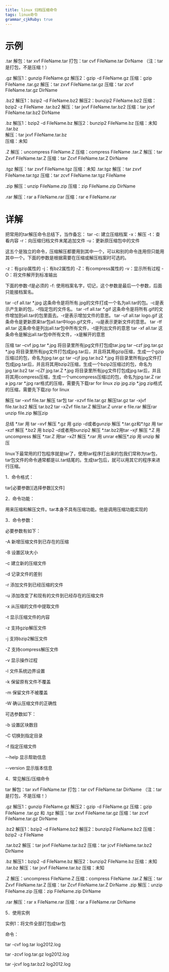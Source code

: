 ```yaml
---
title: linux 归档压缩命令 
tags: linux命令
grammar_cjkRuby: true
---
```

# 示例

.tar
解包：tar xvf FileName.tar
打包：tar cvf FileName.tar DirName
（注：tar是打包，不是压缩！）


.gz
解压1：gunzip FileName.gz
解压2：gzip -d FileName.gz
压缩：gzip FileName 
.tar.gz
解压：tar zxvf FileName.tar.gz
压缩：tar zcvf FileName.tar.gz DirName


.bz2
解压1：bzip2 -d FileName.bz2
解压2：bunzip2 FileName.bz2
压缩： bzip2 -z FileName
.tar.bz2
解压：tar jxvf FileName.tar.bz2 
压缩：tar jcvf FileName.tar.bz2 DirName


.bz
解压1：bzip2 -d FileName.bz 
解压2：bunzip2 FileName.bz
压缩：未知
.tar.bz  
解压：tar jxvf FileName.tar.bz  
压缩：未知


.Z
解压：uncompress FileName.Z
压缩：compress FileName
.tar.Z
解压：tar Zxvf FileName.tar.Z
压缩：tar Zcvf FileName.tar.Z DirName


.tgz
解压：tar zxvf FileName.tgz
压缩：未知
.tar.tgz
解压：tar zxvf FileName.tar.tgz
压缩：tar zcvf FileName.tar.tgz FileName


.zip
解压：unzip FileName.zip
压缩：zip FileName.zip DirName


.rar
解压：rar a FileName.rar
压缩：rar e FileName.rar

#  详解
把常用的tar解压命令总结下，当作备忘：
tar
-c: 建立压缩档案
-x：解压
-t：查看内容
-r：向压缩归档文件末尾追加文件
-u：更新原压缩包中的文件

这五个是独立的命令，压缩解压都要用到其中一个，可以和别的命令连用但只能用其中一个。下面的参数是根据需要在压缩或解压档案时可选的。

-z：有gzip属性的
-j：有bz2属性的
-Z：有compress属性的
-v：显示所有过程
-O：将文件解开到标准输出

下面的参数-f是必须的
-f: 使用档案名字，切记，这个参数是最后一个参数，后面只能接档案名。

tar -cf all.tar \*.jpg 
这条命令是将所有.jpg的文件打成一个名为all.tar的包。-c是表示产生新的包，-f指定包的文件名。
 tar -rf all.tar \*.gif 
这条命令是将所有.gif的文件增加到all.tar的包里面去。-r是表示增加文件的意思。
 tar -uf all.tar logo.gif 
这条命令是更新原来tar包all.tar中logo.gif文件，-u是表示更新文件的意思。
 tar -tf all.tar 
这条命令是列出all.tar包中所有文件，-t是列出文件的意思
 tar -xf all.tar 
这条命令是解出all.tar包中所有文件，-x是解开的意思


压缩
tar –cvf jpg.tar \*.jpg  将目录里所有jpg文件打包成tar.jpg
tar –czf jpg.tar.gz \*.jpg   将目录里所有jpg文件打包成jpg.tar后，并且将其用gzip压缩，生成一个gzip压缩过的包，命名为jpg.tar.gz
tar –cjf jpg.tar.bz2 \*.jpg 将目录里所有jpg文件打包成jpg.tar后，并且将其用bzip2压缩，生成一个bzip2压缩过的包，命名为jpg.tar.bz2
tar –cZf jpg.tar.Z \*.jpg   将目录里所有jpg文件打包成jpg.tar后，并且将其用compress压缩，生成一个umcompress压缩过的包，命名为jpg.tar.Z
rar a jpg.rar \*.jpg rar格式的压缩，需要先下载rar for linux
zip jpg.zip \*.jpg   zip格式的压缩，需要先下载zip for linux 

解压
tar –xvf file.tar  解压 tar包
tar -xzvf file.tar.gz 解压tar.gz
tar -xjvf file.tar.bz2   解压 tar.bz2
tar –xZvf file.tar.Z   解压tar.Z
unrar e file.rar 解压rar
unzip file.zip 解压zip

总结
\*.tar 用 tar –xvf 解压
\*.gz 用 gzip -d或者gunzip 解压
\*.tar.gz和*.tgz 用 tar –xzf 解压
\*.bz2 用 bzip2 -d或者用bunzip2 解压
\*.tar.bz2用tar –xjf 解压
\*.Z 用 uncompress 解压
\*.tar.Z 用tar –xZf 解压
\*.rar 用 unrar e解压*.zip 用 unzip 解压
 
linux下最常用的打包程序就是tar了，使用tar程序打出来的包我们常称为tar包，tar包文件的命令通常都是以.tar结尾的。生成tar包后，就可以用其它的程序来进行压缩。

1．命令格式：

tar[必要参数][选择参数][文件] 

2．命令功能：

用来压缩和解压文件。tar本身不具有压缩功能。他是调用压缩功能实现的 

3．命令参数：

必要参数有如下：

-A 新增压缩文件到已存在的压缩

-B 设置区块大小

-c 建立新的压缩文件

-d 记录文件的差别

-r 添加文件到已经压缩的文件

-u 添加改变了和现有的文件到已经存在的压缩文件

-x 从压缩的文件中提取文件

-t 显示压缩文件的内容

-z 支持gzip解压文件

-j 支持bzip2解压文件

-Z 支持compress解压文件

-v 显示操作过程

-l 文件系统边界设置

-k 保留原有文件不覆盖

-m 保留文件不被覆盖

-W 确认压缩文件的正确性

可选参数如下：

-b 设置区块数目

-C 切换到指定目录

-f 指定压缩文件

--help 显示帮助信息

--version 显示版本信息

4．常见解压/压缩命令

tar 
解包：tar xvf FileName.tar
打包：tar cvf FileName.tar DirName
（注：tar是打包，不是压缩！）


.gz
解压1：gunzip FileName.gz
解压2：gzip -d FileName.gz
压缩：gzip FileName
.tar.gz 和 .tgz
解压：tar zxvf FileName.tar.gz
压缩：tar zcvf FileName.tar.gz DirName

.bz2
解压1：bzip2 -d FileName.bz2
解压2：bunzip2 FileName.bz2
压缩： bzip2 -z FileName

.tar.bz2
解压：tar jxvf FileName.tar.bz2
压缩：tar jcvf FileName.tar.bz2 DirName

.bz
解压1：bzip2 -d FileName.bz
解压2：bunzip2 FileName.bz
压缩：未知
.tar.bz
解压：tar jxvf FileName.tar.bz
压缩：未知

.Z
解压：uncompress FileName.Z
压缩：compress FileName
.tar.Z
解压：tar Zxvf FileName.tar.Z
压缩：tar Zcvf FileName.tar.Z DirName
.zip
解压：unzip FileName.zip
压缩：zip FileName.zip DirName

.rar
解压：rar x FileName.rar
压缩：rar a FileName.rar DirName 


5．使用实例

实例1：将文件全部打包成tar包

命令：

tar -cvf log.tar log2012.log

tar -zcvf log.tar.gz log2012.log

tar -jcvf log.tar.bz2 log2012.log